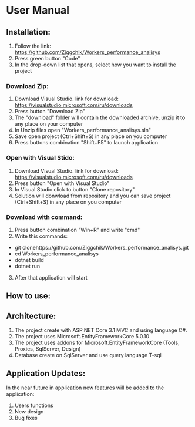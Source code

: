 # User Manual
## Installation:
1) Follow the link: https://github.com/Ziggchik/Workers_performance_analisys
2) Press green button "Code"
3) In the drop-down list that opens, select how you want to install the project
### Download Zip:
1) Download Visual Studio. link for download: https://visualstudio.microsoft.com/ru/downloads
2) Press button "Download Zip"
3) The "download" folder will contain the downloaded archive, unzip it to any place on your computer
4) In Unzip files open  "Workers_performance_analisys.sln"
6) Save open project (Ctrl+Shift+S) in any place on you computer
7) Press buttons combination "Shift+F5" to launch application
### Open with Visual Stido:
1) Download Visual Studio. link for download: https://visualstudio.microsoft.com/ru/downloads
2) Press button "Open with Visual Studio"
3) In Visual Studio click to button "Clone repository"
4) Solution will donwload from repository and you can save project (Ctrl+Shift+S) in any place on you computer
### Download with command:
1) Press button combination "Win+R" and write "cmd"
2) Write this commands:
* git clonehttps://github.com/Ziggchik/Workers_performance_analisys.git
* cd Workers_performance_analisys
* dotnet build
* dotnet run
3) After that application will start
## How to use:



## Architecture: 
1) The project create with ASP.NET Core 3.1 MVC and using language C#.
2) The project uses Microsoft.EntityFrameworkCore 5.0.10
3) The project uses addons for Microsoft.EntityFrameworkCore (Tools, Proxies, SqlServer, Design)
4) Database create on SqlServer and use query language T-sql
## Application Updates:
In the near future in application new features will be added to the application:
1) Users functions
2) New design
3) Bug fixes
